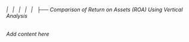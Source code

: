 ###### |   |   |   |   |   ├── Comparison of Return on Assets (ROA) Using Vertical Analysis

*Add content here*